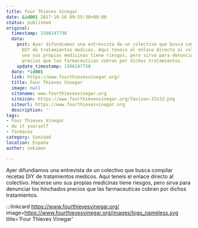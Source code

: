 ```yaml
---
title: Four Thieves Vinegar
date: &id001 2017-10-16 09:55:38+00:00
status: published
original:
  timestamp: 1508147738
  data:
    post: Ayer difundiamos una entrevista de un colectivo que busca compilar recetas
      DIY de tratamientos medicos. Aqui teneis el enlace directo al colectivo. Hacerse
      uno sus propias medicinas tiene riesgos, pero sirva para denunciar los hinchados
      precios que las farmaceuticas cobran por dichos tratamientos.
    update_timestamp: 1508147738
  date: *id001
  link: https://www.fourthievesvinegar.org/
  title: Four Thieves Vinegar
  image: null
  sitename: www.fourthievesvinegar.org
  siteicon: https://www.fourthievesvinegar.org/favicon-32x32.png
  siteurl: https://www.fourthievesvinegar.org
  description: ''
tags:
- Four Thieves Vinegar
- do it yourself
- farmacos
category: Sanidad
location: España
author: vokimon

---
```

Ayer difundiamos una entrevista de un colectivo que busca compilar recetas DIY de tratamientos medicos. Aqui teneis el enlace directo al colectivo. Hacerse uno sus propias medicinas tiene riesgos, pero sirva para denunciar los hinchados precios que las farmaceuticas cobran por dichos tratamientos.

:::linkcard https://www.fourthievesvinegar.org/ image=https://www.fourthievesvinegar.org/images/logo_nameless.svg title='Four Thieves Vinegar' 


